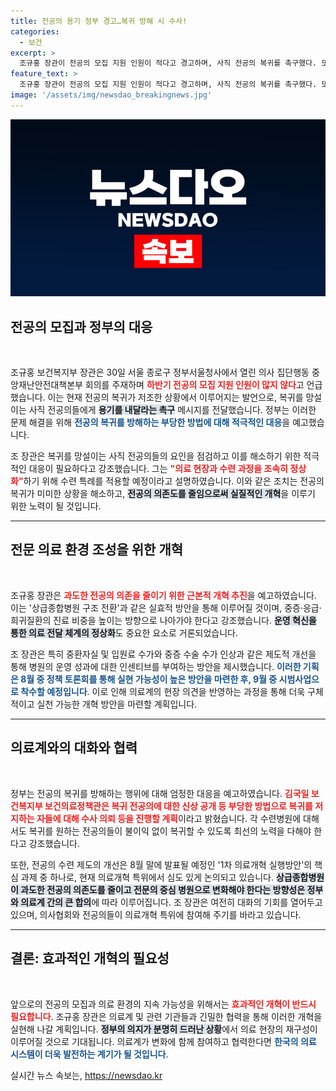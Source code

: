 ```yaml
---
title: 전공의 용기 정부 경고…복귀 방해 시 수사!
categories:
  - 보건
excerpt: >
  조규홍 장관이 전공의 모집 지원 인원이 적다고 경고하며, 사직 전공의 복귀를 촉구했다. 또한, 과도한 전공의 의존을 줄이기 위한 근본적 개혁을 추진하겠다고 밝혔다. 의료계의 대화 참여도 강조되며, 복귀 방해 행위에 대한 엄정 대응을 예고했다.
feature_text: >
  조규홍 장관이 전공의 모집 지원 인원이 적다고 경고하며, 사직 전공의 복귀를 촉구했다. 또한, 과도한 전공의 의존을 줄이기 위한 근본적 개혁을 추진하겠다고 밝혔다. 의료계의 대화 참여도 강조되며, 복귀 방해 행위에 대한 엄정 대응을 예고했다.
image: '/assets/img/newsdao_breakingnews.jpg'
---
```


<p><img src="/assets/img/newsdao_breakingnews.jpg" alt="bookingtag 속보" /></p>

<h2 data-ke-size="size26">전공의 모집과 정부의 대응</h2>

<p data-ke-size="size16">&nbsp;</p>

<p>조규홍 보건복지부 장관은 30일 서울 종로구 정부서울청사에서 열린 의사 집단행동 중앙재난안전대책본부 회의를 주재하며 <b><span style="color: #ee2323;">하반기 전공의 모집 지원 인원이 많지 않다</span></b>고 언급했습니다. 이는 현재 전공의 복귀가 저조한 상황에서 이루어지는 발언으로, 복귀를 망설이는 사직 전공의들에게 <b><span style="background-color: #21538527;">용기를 내달라는 촉구</span></b> 메시지를 전달했습니다. 정부는 이러한 문제 해결을 위해 <b><span style="color: #1a5490;">전공의 복귀를 방해하는 부당한 방법에 대해 적극적인 대응</span></b>을 예고했습니다.</p>

<p>조 장관은 복귀를 망설이는 사직 전공의들의 요인을 점검하고 이를 해소하기 위한 적극적인 대응이 필요하다고 강조했습니다. 그는 <b><span style="color: #ee2323;">"의료 현장과 수련 과정을 조속히 정상화"</span></b>하기 위해 수련 특례를 적용할 예정이라고 설명하였습니다. 이와 같은 조치는 전공의 복귀가 미미한 상황을 해소하고, <b><span style="background-color: #21538527;">전공의 의존도를 줄임으로써 실질적인 개혁</span></b>을 이루기 위한 노력이 될 것입니다.</p>

<hr />

<h2 data-ke-size="size26">전문 의료 환경 조성을 위한 개혁</h2>

<p data-ke-size="size16">&nbsp;</p>

<p>조규홍 장관은 <b><span style="color: #ee2323;">과도한 전공의 의존을 줄이기 위한 근본적 개혁 추진</span></b>을 예고하였습니다. 이는 '상급종합병원 구조 전환'과 같은 실효적 방안을 통해 이루어질 것이며, 중증·응급·희귀질환의 진료 비중을 높이는 방향으로 나아가야 한다고 강조했습니다. <b><span style="background-color: #21538527;">운영 혁신을 통한 의료 전달 체계의 정상화</span></b>도 중요한 요소로 거론되었습니다.</p>

<p>조 장관은 특히 중환자실 및 입원료 수가와 중증 수술 수가 인상과 같은 제도적 개선을 통해 병원의 운영 성과에 대한 인센티브를 부여하는 방안을 제시했습니다. <b><span style="color: #1a5490;">이러한 기획은 8월 중 정책 토론회를 통해 실현 가능성이 높은 방안을 마련한 후, 9월 중 시범사업으로 착수할 예정입니다</span></b>. 이로 인해 의료계의 현장 의견을 반영하는 과정을 통해 더욱 구체적이고 실천 가능한 개혁 방안을 마련할 계획입니다.</p>

<hr />

<h2 data-ke-size="size26">의료계와의 대화와 협력</h2>

<p data-ke-size="size16">&nbsp;</p>

<p>정부는 전공의 복귀를 방해하는 행위에 대해 엄정한 대응을 예고하였습니다. <b><span style="color: #ee2323;">김국일 보건복지부 보건의료정책관은 복귀 전공의에 대한 신상 공개 등 부당한 방법으로 복귀를 저지하는 자들에 대해 수사 의뢰 등을 진행할 계획</span></b>이라고 밝혔습니다. 각 수련병원에 대해서도 복귀를 원하는 전공의들이 불이익 없이 복귀할 수 있도록 최선의 노력을 다해야 한다고 강조했습니다.</p>

<p>또한, 전공의 수련 제도의 개선은 8월 말에 발표될 예정인 '1차 의료개혁 실행방안'의 핵심 과제 중 하나로, 현재 의료개혁 특위에서 심도 있게 논의되고 있습니다. <b><span style="background-color: #21538527;">상급종합병원이 과도한 전공의 의존도를 줄이고 전문의 중심 병원으로 변화해야 한다는 방향성은 정부와 의료계 간의 큰 합의</span></b>에 따라 이루어집니다. 조 장관은 여전히 대화의 기회를 열어두고 있으며, 의사협회와 전공의들이 의료개혁 특위에 참여해 주기를 바라고 있습니다.</p>

<hr />

<h2 data-ke-size="size26">결론: 효과적인 개혁의 필요성</h2>

<p data-ke-size="size16">&nbsp;</p>

<p>앞으로의 전공의 모집과 의료 환경의 지속 가능성을 위해서는 <b><span style="color: #ee2323;">효과적인 개혁이 반드시 필요합니다</span></b>. 조규홍 장관은 의료계 및 관련 기관들과 긴밀한 협력을 통해 이러한 개혁을 실현해 나갈 계획입니다. <b><span style="background-color: #21538527;">정부의 의지가 분명히 드러난 상황</span></b>에서 의료 현장의 재구성이 이루어질 것으로 기대됩니다. 의료계가 변화에 함께 참여하고 협력한다면 <b><span style="color: #1a5490;">한국의 의료 시스템이 더욱 발전하는 계기가 될 것입니다</span></b>.</p>
실시간 뉴스 속보는, <a href="https://newsdao.kr" rel="dofollow">https://newsdao.kr</a>


